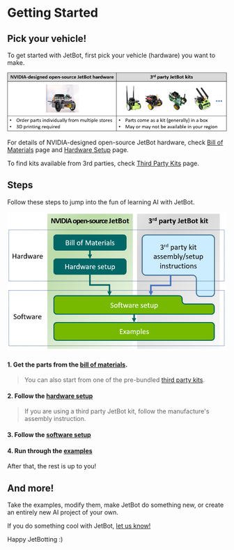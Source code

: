 # Getting Started

## Pick your vehicle!

To get started with JetBot, first pick your vehicle (hardware) you want to make.

![](images/nvjetbot_vs_3rdparty.png)

For details of NVIDIA-designed open-source JetBot hardware, check [Bill of Materials](bill_of_materials.md) page and [Hardware Setup](hardware_setup.md) page.

To find kits available from 3rd parties, check [Third Party Kits](third_party_kits.md) page.


## Steps 

Follow these steps to jump into the fun of learning AI with JetBot.

![JetBot Getting Started Steps](images/steps_nvjetbot_vs_3rdparty.png)

#### 1. Get the parts from the [bill of materials](bill_of_materials.md).

> You can also start from one of the pre-bundled [third party kits](third_party_kits.md). 

#### 2. Follow the [hardware setup](hardware_setup.md)

> If you are using a third party JetBot kit, follow the manufacture's assembly instruction.  

#### 3. Follow the [software setup](software_setup/docker.md)
#### 4. Run through the [examples](examples/basic_motion.md)

After that, the rest is up to you! 

## And more!

Take the examples, modify them, make JetBot do something new, or create an entirely new AI project of your own.  

If you do something cool with JetBot, [let us know!](https://forums.developer.nvidia.com/c/agx-autonomous-machines/jetson-embedded-systems/jetson-projects)

Happy JetBotting :)
